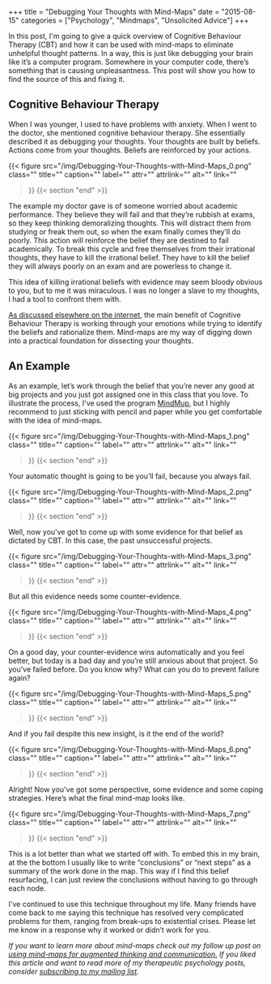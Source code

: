 +++
title = "Debugging Your Thoughts with Mind-Maps"
date = "2015-08-15"
categories = ["Psychology", "Mindmaps", "Unsolicited Advice"]
+++

In this post, I'm going to give a quick overview of Cognitive Behaviour Therapy (CBT) and how it can be used with mind-maps to eliminate unhelpful thought patterns. In a way, this is just like debugging your brain like it’s a computer program. Somewhere in your computer code, there’s something that is causing unpleasantness. This post will show you how to find the source of this and fixing it.

## Cognitive Behaviour Therapy

When I was younger, I used to have problems with anxiety. When I went to the doctor, she mentioned cognitive behaviour therapy. She essentially described it as debugging your thoughts. Your thoughts are built by beliefs. Actions come from your thoughts. Beliefs are reinforced by your actions.

{{< figure
  src="/img/Debugging-Your-Thoughts-with-Mind-Maps_0.png"
  class=""
  title=""
  caption=""
  label=""
  attr=""
  attrlink=""
  alt=""
  link=""
 >}}
{{< section "end" >}}

The example my doctor gave is of someone worried about academic performance. They believe they will fail and that they’re rubbish at exams, so they keep thinking demoralizing thoughts. This will distract them from studying or freak them out, so when the exam finally comes they’ll do poorly. This action will reinforce the belief they are destined to fail academically. To break this cycle and free themselves from their irrational thoughts, they have to kill the irrational belief. They have to kill the belief they will always poorly on an exam and are powerless to change it.

This idea of killing irrational beliefs with evidence may seem bloody obvious to you, but to me it was miraculous. I was no longer a slave to my thoughts, I had a tool to confront them with.

[As discussed elsewhere on the internet](http://slatestarcodex.com/2015/07/16/cbt-in-the-water-supply/#comment-219806), the main benefit of Cognitive Behaviour Therapy is working through your emotions while trying to identify the beliefs and rationalize them. Mind-maps are my way of digging down into a practical foundation for dissecting your thoughts.

## An Example

As an example, let’s work through the belief that you’re never any good at big projects and you just got assigned one in this class that you love. To illustrate the process, I've used the program [MindMup](https://www.mindmup.com), but I highly recommend to just sticking with pencil and paper while you get comfortable with the idea of mind-maps.

{{< figure
  src="/img/Debugging-Your-Thoughts-with-Mind-Maps_1.png"
  class=""
  title=""
  caption=""
  label=""
  attr=""
  attrlink=""
  alt=""
  link=""
 >}}
{{< section "end" >}}

Your automatic thought is going to be you’ll fail, because you always fail.

{{< figure
  src="/img/Debugging-Your-Thoughts-with-Mind-Maps_2.png"
  class=""
  title=""
  caption=""
  label=""
  attr=""
  attrlink=""
  alt=""
  link=""
 >}}
{{< section "end" >}}

Well, now you've got to come up with some evidence for that belief as dictated by CBT. In this case, the past unsuccessful projects.

{{< figure
  src="/img/Debugging-Your-Thoughts-with-Mind-Maps_3.png"
  class=""
  title=""
  caption=""
  label=""
  attr=""
  attrlink=""
  alt=""
  link=""
 >}}
{{< section "end" >}}

But all this evidence needs some counter-evidence.

{{< figure
  src="/img/Debugging-Your-Thoughts-with-Mind-Maps_4.png"
  class=""
  title=""
  caption=""
  label=""
  attr=""
  attrlink=""
  alt=""
  link=""
 >}}
{{< section "end" >}}

On a good day, your counter-evidence wins automatically and you feel better, but today is a bad day and you’re still anxious about that project. So you’ve failed before. Do you know why? What can you do to prevent failure again?

{{< figure
  src="/img/Debugging-Your-Thoughts-with-Mind-Maps_5.png"
  class=""
  title=""
  caption=""
  label=""
  attr=""
  attrlink=""
  alt=""
  link=""
 >}}
{{< section "end" >}}

And if you fail despite this new insight, is it the end of the world?

{{< figure
  src="/img/Debugging-Your-Thoughts-with-Mind-Maps_6.png"
  class=""
  title=""
  caption=""
  label=""
  attr=""
  attrlink=""
  alt=""
  link=""
 >}}
{{< section "end" >}}

Alright! Now you've got some perspective, some evidence and some coping strategies. Here’s what the final mind-map looks like.

{{< figure
  src="/img/Debugging-Your-Thoughts-with-Mind-Maps_7.png"
  class=""
  title=""
  caption=""
  label=""
  attr=""
  attrlink=""
  alt=""
  link=""
 >}}
{{< section "end" >}}

This is a lot better than what we started off with. To embed this in my brain, at the the bottom I usually like to write “conclusions” or “next steps” as a summary of the work done in the map. This way if I find this belief resurfacing, I can just review the conclusions without having to go through each node.

I've continued to use this technique throughout my life. Many friends have come back to me saying this technique has resolved very complicated problems for them, ranging from break-ups to existential crises. Please let me know in a response why it worked or didn’t work for you.

*If you want to learn more about mind-maps check out my follow up post on* [*using mind-maps for augmented thinking and communication.*](https://medium.com/@seanaubin/mind-maps-for-augmented-thinking-communication-24a7d949388d) *If you liked this article and want to read more of my therapeutic psychology posts, consider* [*subscribing to my mailing list*](https://uwaterloo.us15.list-manage.com/subscribe?u=d5612fe997cc72aac70c4ffe9&id=76226838bc)*.*

